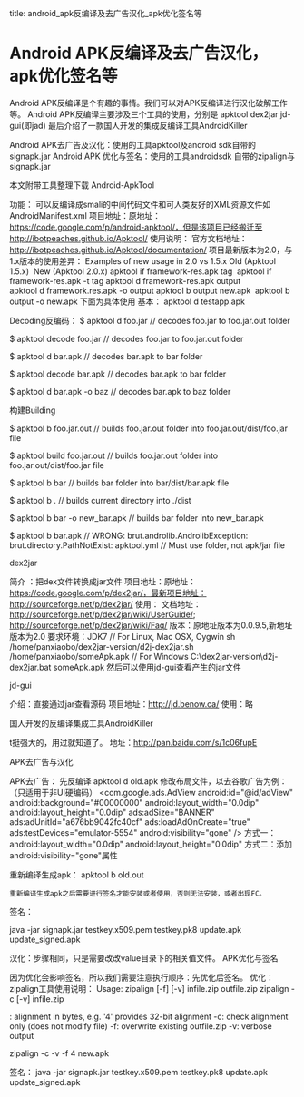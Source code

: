 title: android_apk反编译及去广告汉化_apk优化签名等 

#  Android APK反编译及去广告汉化，apk优化签名等 


Android APK反编译是个有趣的事情。我们可以对APK反编译进行汉化破解工作等。
Android APK反编译主要涉及三个工具的使用，分别是
apktool
dex2jar
jd-gui(即jad)
最后介绍了一款国人开发的集成反编译工具AndroidKiller

Android APK去广告及汉化：使用的工具apktool及android sdk自带的signapk.jar
Android APK 优化与签名：使用的工具androidsdk 自带的zipalign与signapk.jar

本文附带工具整理下载
Android-ApkTool

功能： 可以反编译成smali的中间代码文件和可人类友好的XML资源文件如AndroidManifest.xml
项目地址：原地址：https://code.google.com/p/android-apktool/，但是该项目已经搬迁至http://ibotpeaches.github.io/Apktool/
使用说明：
官方文档地址：http://ibotpeaches.github.io/Apktool/documentation/
项目最新版本为2.0，与1.x版本的使用差异：
Examples of new usage in 2.0 vs 1.5.x
Old (Apktool 1.5.x)	<span style="white-space:pre">			</span>New (Apktool 2.0.x)
apktool if framework-res.apk tag	<span style="white-space:pre">	</span>apktool if framework-res.apk -t tag
apktool d framework-res.apk output	<span style="white-space:pre">	</span>apktool d framework.res.apk -o output
apktool b output new.apk	<span style="white-space:pre">		</span>apktool b output -o new.apk
下面为具体使用
基本：
apktool d testapp.apk

Decoding反编码：
$ apktool d foo.jar
// decodes foo.jar to foo.jar.out folder

$ apktool decode foo.jar
// decodes foo.jar to foo.jar.out folder

$ apktool d bar.apk
// decodes bar.apk to bar folder

$ apktool decode bar.apk
// decodes bar.apk to bar folder

$ apktool d bar.apk -o baz
// decodes bar.apk to baz folder

构建Building

$ apktool b foo.jar.out
// builds foo.jar.out folder into foo.jar.out/dist/foo.jar file

$ apktool build foo.jar.out
// builds foo.jar.out folder into foo.jar.out/dist/foo.jar file

$ apktool b bar
// builds bar folder into bar/dist/bar.apk file

$ apktool b .
// builds current directory into ./dist

$ apktool b bar -o new_bar.apk
// builds bar folder into new_bar.apk

$ apktool b bar.apk
// WRONG: brut.androlib.AndrolibException: brut.directory.PathNotExist: apktool.yml
// Must use folder, not apk/jar file


dex2jar

简介 ：把dex文件转换成jar文件
项目地址：原地址：https://code.google.com/p/dex2jar/，最新项目地址：http://sourceforge.net/p/dex2jar/
使用：
文档地址：http://sourceforge.net/p/dex2jar/wiki/UserGuide/; http://sourceforge.net/p/dex2jar/wiki/Faq/
版本：原地址版本为0.0.9.5,新地址版本为2.0
要求环境：JDK7
// For Linux, Mac OSX, Cygwin
sh /home/panxiaobo/dex2jar-version/d2j-dex2jar.sh /home/panxiaobo/someApk.apk
// For Windows
C:\dex2jar-version\d2j-dex2jar.bat someApk.apk
然后可以使用jd-gui查看产生的jar文件

jd-gui

介绍：直接通过jar查看源码
项目地址：http://jd.benow.ca/
使用：略

国人开发的反编译集成工具AndroidKiller

t挺强大的，用过就知道了。
地址：http://pan.baidu.com/s/1c06fupE

APK去广告与汉化

APK去广告：
先反编译
apktool d old.apk
修改布局文件，以去谷歌广告为例：（只适用于非UI硬编码）
    <com.google.ads.AdView android:id="@id/adView" android:background="#00000000" android:layout_width="0.0dip" android:layout_height="0.0dip" ads:adSize="BANNER" ads:adUnitId="a676bb9042fc40cf" ads:loadAdOnCreate="true" ads:testDevices="emulator-5554" android:visibility="gone" />
方式一：android:layout_width="0.0dip" android:layout_height="0.0dip" 
方式二：添加android:visibility="gone"属性

重新编译生成apk：
apktool b old.out

` 重新编译生成apk之后需要进行签名才能安装或者使用，否则无法安装，或者出现FC。 `

签名：

java -jar signapk.jar testkey.x509.pem testkey.pk8 update.apk update_signed.apk

汉化：步骤相同，只是需要改改value目录下的相关值文件。
APK优化与签名

因为优化会影响签名，所以我们需要注意执行顺序：先优化后签名。
优化：
zipalign工具使用说明：
Usage: zipalign [-f] [-v] <align> infile.zip outfile.zip
       zipalign -c [-v] <align> infile.zip


  <align>: alignment in bytes, e.g. '4' provides 32-bit alignment
  -c: check alignment only (does not modify file)
  -f: overwrite existing outfile.zip
  -v: verbose output

zipalign -c -v -f 4 new.apk

签名：
java -jar signapk.jar testkey.x509.pem testkey.pk8 update.apk update_signed.apk
